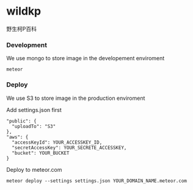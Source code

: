 wildkp
======

野生柯P百科


### Development

We use mongo to store image in the developement enviroment

    meteor
    
    
### Deploy

We use S3 to store image in the production enviroment

Add settings.json first
    
    
    "public": {
      "uploadTo": "S3"
    },  
    "aws": {
      "accessKeyId": YOUR_ACCESSKEY_ID,
      "secretAccessKey": YOUR_SECRETE_ACCESSKEY,
      "bucket": YOUR_BUCKET
    }
  
Deploy to meteor.com

    meteor deploy --settings settings.json YOUR_DOMAIN_NAME.meteor.com
